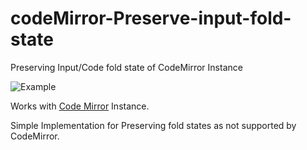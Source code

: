 # codeMirror-Preserve-input-fold-state

Preserving Input/Code fold state of CodeMirror Instance

![Example](link-to-image)


Works with [Code Mirror](https://codemirror.net/) Instance.

Simple Implementation for Preserving fold states as not supported by CodeMirror.






